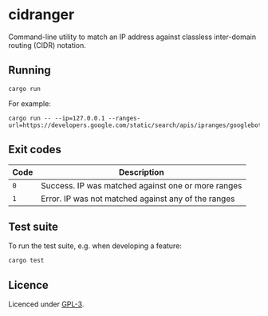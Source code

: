 # cidranger

Command-line utility to match an IP address against classless inter-domain routing (CIDR) notation.

## Running

    cargo run

For example:

    cargo run -- --ip=127.0.0.1 --ranges-url=https://developers.google.com/static/search/apis/ipranges/googlebot.json

## Exit codes

| Code | Description |
| ---- | --- |
| `0` | Success. IP was matched against one or more ranges |
| `1` | Error. IP was not matched against any of the ranges |

## Test suite

To run the test suite, e.g. when developing a feature:

    cargo test

## Licence

Licenced under [GPL-3](https://github.com/ain/botranger/blob/main/LICENSE).
